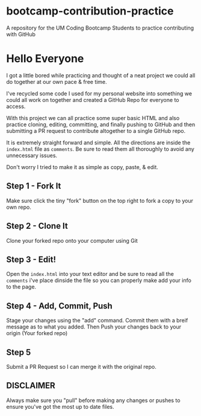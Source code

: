 # bootcamp-contribution-practice
A repository for the UM Coding Bootcamp Students to practice contributing with GitHub


# Hello Everyone
I got a little bored while practicing and thought of a neat project we could all do together at our own pace & free time.

I've recycled some code I used for my personal website into something we could all work on together and created a GitHub Repo for everyone to access.

With this project we can all practice some super basic HTML and also practice cloning, editing, committing, and finally pushing to GitHub and then submitting a PR request to contribute altogether to a single GitHub repo.

It is extremely straight forward and simple.
All the directions are inside the `index.html` file as `comments`.
Be sure to read them all thoroughly to avoid any unnecessary issues.

Don't worry I tried to make it as simple as copy, paste, & edit.

## Step 1 - Fork It
Make sure click the tiny "fork" button on the top right to fork a copy to your own repo.

## Step 2 - Clone It
Clone your forked repo onto your computer using Git

## Step 3 - Edit!
Open the `index.html` into your text editor and be sure to read all the `comments` i've place dinside the file so you can properly make add your info to the page.

## Step 4 - Add, Commit, Push
Stage your changes using the "add" command.
Commit them with a breif message as to what you added.
Then Push your changes back to your origin (Your forked repo)

## Step 5
Submit a PR Request so I can merge it with the original repo.

## DISCLAIMER
Always make sure you "pull" before making any changes or pushes to ensure you've got the most up to date files.
